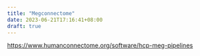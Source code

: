 ```yaml
---
title: "Megconnectome"
date: 2023-06-21T17:16:41+08:00
draft: true
---
```


https://www.humanconnectome.org/software/hcp-meg-pipelines